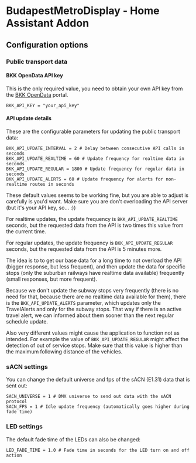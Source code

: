 # BudapestMetroDisplay - Home Assistant Addon

## Configuration options

### Public transport data

#### BKK OpenData API key

This is the only required value, you need to obtain your own API key from the
[BKK OpenData](https://opendata.bkk.hu/home) portal.

```text
BKK_API_KEY = "your_api_key"
```

#### API update details

These are the configurable parameters for updating the public transport data:

```text
BKK_API_UPDATE_INTERVAL = 2 # Delay between consecutive API calls in seconds
BKK_API_UPDATE_REALTIME = 60 # Update frequency for realtime data in seconds
BKK_API_UPDATE_REGULAR = 1800 # Update frequency for regular data in seconds
BKK_API_UPDATE_ALERTS = 60 # Update frequency for alerts for non-realtime routes in seconds
```

These default values seems to be working fine, but you are able to adjust is
carefully is you'd want. Make sure you are don't overloading the API server
(but it's your API key, so... :))

For realtime updates, the update frequency is `BKK_API_UPDATE_REALTIME` seconds,
but the requested data from the API is two times this value
from the current time.

For regular updates, the update frequency is `BKK_API_UPDATE_REGULAR` seconds,
but the requested data from the API is 5 minutes more.

The idea is to to get our base data for a long time to not overload the API
(bigger response, but less frequent), and then update the data for
specific stops (only the suburban railways have realtime data available)
frequently (small responses, but more frequent).

Because we don't update the subway stops very frequently (there is no need
for that, because there are no realtime data available for them), there is the
`BKK_API_UPDATE_ALERTS` parameter, which updates only the TravelAlerts and only
for the subway stops. That way if there is an active travel alert,
we can informed about them sooner than the next regular schedule update.

Also very different values might cause the application to function
not as intended.
For example the value of `BKK_API_UPDATE_REGULAR` might affect the detection
of out of service stops. Make sure that this value is higher than the maximum
following distance of the vehicles.

### sACN settings

You can change the default universe and fps of the sACN (E1.31) data
that is sent out:

```text
SACN_UNIVERSE = 1 # DMX universe to send out data with the sACN protocol
SACN_FPS = 1 # Idle update frequency (automatically goes higher during fade time)
```

### LED settings

The default fade time of the LEDs can also be changed:

```text
LED_FADE_TIME = 1.0 # Fade time in seconds for the LED turn on and off action
```
